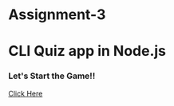 # Assignment-3

<h1>CLI Quiz app in Node.js</h1>

<h3>Let's Start the Game!!</h3>

<a href="https://replit.com/@ForamParmar/QuizGame#index.js"> Click Here </a> 
